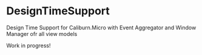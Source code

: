 # DesignTimeSupport
Design Time Support for Caliburn.Micro with Event Aggregator and Window Manager ofr all view models

Work in progress!
